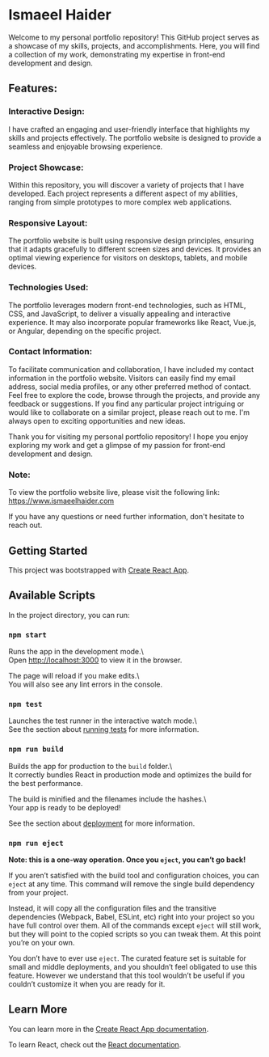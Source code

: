 # Ismaeel Haider

Welcome to my personal portfolio repository! This GitHub project serves as a showcase of my skills, projects, and accomplishments. Here, you will find a collection of my work, demonstrating my expertise in front-end development and design.

## Features:

### Interactive Design:

I have crafted an engaging and user-friendly interface that highlights my skills and projects effectively. The portfolio website is designed to provide a seamless and enjoyable browsing experience.

### Project Showcase:

Within this repository, you will discover a variety of projects that I have developed. Each project represents a different aspect of my abilities, ranging from simple prototypes to more complex web applications.

### Responsive Layout:

The portfolio website is built using responsive design principles, ensuring that it adapts gracefully to different screen sizes and devices. It provides an optimal viewing experience for visitors on desktops, tablets, and mobile devices.

### Technologies Used:

The portfolio leverages modern front-end technologies, such as HTML, CSS, and JavaScript, to deliver a visually appealing and interactive experience. It may also incorporate popular frameworks like React, Vue.js, or Angular, depending on the specific project.

### Contact Information:

To facilitate communication and collaboration, I have included my contact information in the portfolio website. Visitors can easily find my email address, social media profiles, or any other preferred method of contact.  
Feel free to explore the code, browse through the projects, and provide any feedback or suggestions. If you find any particular project intriguing or would like to collaborate on a similar project, please reach out to me. I'm always open to exciting opportunities and new ideas.

Thank you for visiting my personal portfolio repository! I hope you enjoy exploring my work and get a glimpse of my passion for front-end development and design.

### Note:

To view the portfolio website live, please visit the following link: https://www.ismaeelhaider.com

If you have any questions or need further information, don't hesitate to reach out.

## Getting Started

This project was bootstrapped with [Create React App](https://github.com/facebook/create-react-app).

## Available Scripts

In the project directory, you can run:

### `npm start`

Runs the app in the development mode.\  
Open [http://localhost:3000](http://localhost:3000) to view it in the browser.

The page will reload if you make edits.\  
You will also see any lint errors in the console.

### `npm test`

Launches the test runner in the interactive watch mode.\  
See the section about [running tests](https://facebook.github.io/create-react-app/docs/running-tests) for more information.

### `npm run build`

Builds the app for production to the `build` folder.\  
It correctly bundles React in production mode and optimizes the build for the best performance.

The build is minified and the filenames include the hashes.\  
Your app is ready to be deployed!

See the section about [deployment](https://facebook.github.io/create-react-app/docs/deployment) for more information.

### `npm run eject`

**Note: this is a one-way operation. Once you `eject`, you can’t go back!**

If you aren’t satisfied with the build tool and configuration choices, you can `eject` at any time. This command will remove the single build dependency from your project.

Instead, it will copy all the configuration files and the transitive dependencies (Webpack, Babel, ESLint, etc) right into your project so you have full control over them. All of the commands except `eject` will still work, but they will point to the copied scripts so you can tweak them. At this point you’re on your own.

You don’t have to ever use `eject`. The curated feature set is suitable for small and middle deployments, and you shouldn’t feel obligated to use this feature. However we understand that this tool wouldn’t be useful if you couldn’t customize it when you are ready for it.

## Learn More

You can learn more in the [Create React App documentation](https://facebook.github.io/create-react-app/docs/getting-started).

To learn React, check out the [React documentation](https://reactjs.org/).